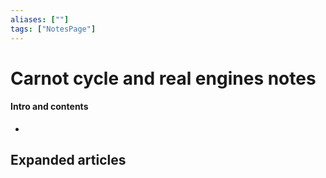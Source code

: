 ```yaml
---
aliases: [""]
tags: ["NotesPage"]
---
```


# Carnot cycle and real engines notes

#### Intro and contents
- 


## Expanded articles
